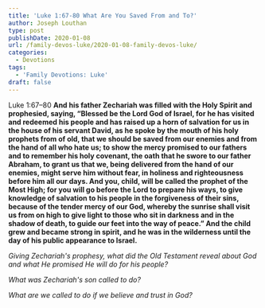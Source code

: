 ```yaml
---
title: 'Luke 1:67-80 What Are You Saved From and To?'
author: Joseph Louthan
type: post
publishDate: 2020-01-08
url: /family-devos-luke/2020-01-08-family-devos-luke/
categories:
  - Devotions
tags:
  - 'Family Devotions: Luke'
draft: false
---
```


Luke 1:67–80 **And his father Zechariah was filled with the Holy Spirit and prophesied, saying,  “Blessed be the Lord God of Israel, for he has visited and redeemed his people  and has raised up a horn of salvation for us in the house of his servant David,  as he spoke by the mouth of his holy prophets from of old,  that we should be saved from our enemies and from the hand of all who hate us;  to show the mercy promised to our fathers and to remember his holy covenant,  the oath that he swore to our father Abraham, to grant us  that we, being delivered from the hand of our enemies, might serve him without fear,  in holiness and righteousness before him all our days.  And you, child, will be called the prophet of the Most High; for you will go before the Lord to prepare his ways,  to give knowledge of salvation to his people in the forgiveness of their sins,  because of the tender mercy of our God, whereby the sunrise shall visit us from on high  to give light to those who sit in darkness and in the shadow of death, to guide our feet into the way of peace.”  And the child grew and became strong in spirit, and he was in the wilderness until the day of his public appearance to Israel.** 

*Giving Zechariah's prophesy, what did the Old Testament reveal about God and what He promised He will do for his people?*

*What was Zechariah's son called to do?*

*What are we called to do if we believe and trust in God?*

